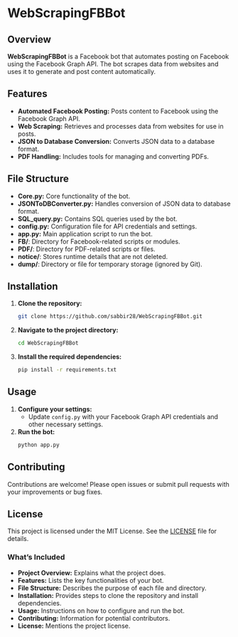 # WebScrapingFBBot

## Overview
**WebScrapingFBBot** is a Facebook bot that automates posting on Facebook using the Facebook Graph API. The bot scrapes data from websites and uses it to generate and post content automatically.

## Features
- **Automated Facebook Posting:** Posts content to Facebook using the Facebook Graph API.
- **Web Scraping:** Retrieves and processes data from websites for use in posts.
- **JSON to Database Conversion:** Converts JSON data to a database format.
- **PDF Handling:** Includes tools for managing and converting PDFs.

## File Structure
- **Core.py:** Core functionality of the bot.
- **JSONToDBConverter.py:** Handles conversion of JSON data to database format.
- **SQL_query.py:** Contains SQL queries used by the bot.
- **config.py:** Configuration file for API credentials and settings.
- **app.py:** Main application script to run the bot.
- **FB/**: Directory for Facebook-related scripts or modules.
- **PDF/**: Directory for PDF-related scripts or files.
- **notice/**: Stores runtime details that are not deleted.
- **dump/**: Directory or file for temporary storage (ignored by Git).

## Installation
1. **Clone the repository:**
   ```bash
   git clone https://github.com/sabbir28/WebScrapingFBBot.git
   ```
2. **Navigate to the project directory:**
   ```bash
   cd WebScrapingFBBot
   ```
3. **Install the required dependencies:**
   ```bash
   pip install -r requirements.txt
   ```

## Usage
1. **Configure your settings:**
   - Update `config.py` with your Facebook Graph API credentials and other necessary settings.
2. **Run the bot:**
   ```bash
   python app.py
   ```

## Contributing
Contributions are welcome! Please open issues or submit pull requests with your improvements or bug fixes.

## License
This project is licensed under the MIT License. See the [LICENSE](https://sabbir28.github.io/privacy-policy.html) file for details.

### What’s Included
- **Project Overview:** Explains what the project does.
- **Features:** Lists the key functionalities of your bot.
- **File Structure:** Describes the purpose of each file and directory.
- **Installation:** Provides steps to clone the repository and install dependencies.
- **Usage:** Instructions on how to configure and run the bot.
- **Contributing:** Information for potential contributors.
- **License:** Mentions the project license.
